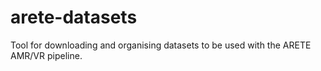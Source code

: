 # arete-datasets
Tool for downloading and organising datasets to be used with the ARETE AMR/VR pipeline.
